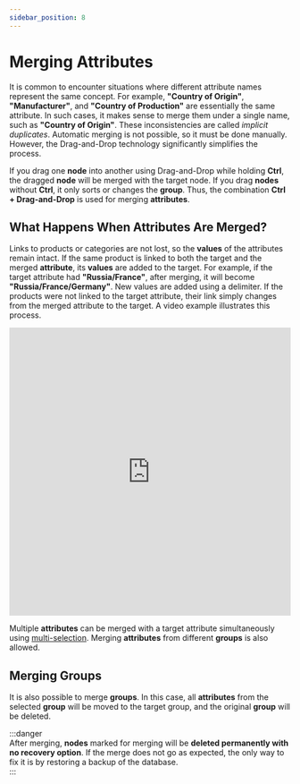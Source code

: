 ```yaml
---
sidebar_position: 8
---
```


# Merging Attributes

It is common to encounter situations where different attribute names represent the same concept. For example, **"Country of Origin"**, **"Manufacturer"**, and **"Country of Production"** are essentially the same attribute. In such cases, it makes sense to merge them under a single name, such as **"Country of Origin"**. These inconsistencies are called *implicit duplicates*. Automatic merging is not possible, so it must be done manually. However, the Drag-and-Drop technology significantly simplifies the process.  

If you drag one **node** into another using Drag-and-Drop while holding **Ctrl**, the dragged **node** will be merged with the target node. If you drag **nodes** without **Ctrl**, it only sorts or changes the **group**. Thus, the combination **Ctrl + Drag-and-Drop** is used for merging **attributes**.  

## What Happens When Attributes Are Merged?  

Links to products or categories are not lost, so the **values** of the attributes remain intact. If the same product is linked to both the target and the merged **attribute**, its **values** are added to the target. For example, if the target attribute had **"Russia/France"**, after merging, it will become **"Russia/France/Germany"**. New values are added using a delimiter. If the products were not linked to the target attribute, their link simply changes from the merged attribute to the target. A video example illustrates this process.  

<iframe width="100%" height="515" src="https://www.youtube.com/embed/Z1w8sFOJy_E" title="YouTube video player" frameborder="0" allow="accelerometer; autoplay; clipboard-write; encrypted-media; gyroscope; picture-in-picture" allowfullscreen></iframe>

Multiple **attributes** can be merged with a target attribute simultaneously using [multi-selection](/module-features/tree-features.md). Merging **attributes** from different **groups** is also allowed.  

## Merging Groups  

It is also possible to merge **groups**. In this case, all **attributes** from the selected **group** will be moved to the target group, and the original **group** will be deleted.  

:::danger  
After merging, **nodes** marked for merging will be **deleted permanently with no recovery option**. If the merge does not go as expected, the only way to fix it is by restoring a backup of the database.  
:::
